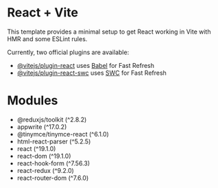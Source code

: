 # React + Vite

This template provides a minimal setup to get React working in Vite with HMR and some ESLint rules.

Currently, two official plugins are available:

- [@vitejs/plugin-react](https://github.com/vitejs/vite-plugin-react/blob/main/packages/plugin-react) uses [Babel](https://babeljs.io/) for Fast Refresh
- [@vitejs/plugin-react-swc](https://github.com/vitejs/vite-plugin-react/blob/main/packages/plugin-react-swc) uses [SWC](https://swc.rs/) for Fast Refresh

# Modules

- @reduxjs/toolkit (^2.8.2)
- appwrite (^17.0.2)
- @tinymce/tinymce-react (^6.1.0)
- html-react-parser (^5.2.5)
- react (^19.1.0)
- react-dom (^19.1.0)
- react-hook-form (^7.56.3)
- react-redux (^9.2.0)
- react-router-dom (^7.6.0)